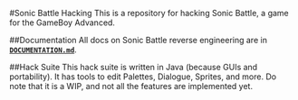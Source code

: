 #Sonic Battle Hacking
This is a repository for hacking Sonic Battle, a game for the GameBoy Advanced.

##Documentation
All docs on Sonic Battle reverse engineering are in [**`DOCUMENTATION.md`**](DOCUMENTATION.md).

##Hack Suite
This hack suite is written in Java (because GUIs and portability).
It has tools to edit Palettes, Dialogue, Sprites, and more. Do note
that it is a WIP, and not all the features are implemented yet.